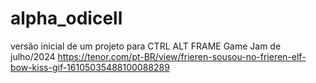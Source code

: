 # alpha_odicell
 versão inicial de um projeto para CTRL ALT FRAME Game Jam de julho/2024
 https://tenor.com/pt-BR/view/frieren-sousou-no-frieren-elf-bow-kiss-gif-16105035488100088289
